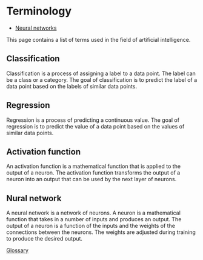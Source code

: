 # Terminology

- [Neural networks](https://wiki.pathmind.com/neural-network)

This page contains a list of terms used in the field of artificial intelligence.

## Classification

Classification is a process of assigning a label to a data point. The label can be a class or a category. The goal of classification is to predict the label of a data point based on the labels of similar data points.

## Regression

Regression is a process of predicting a continuous value. The goal of regression is to predict the value of a data point based on the values of similar data points.

## Activation function

An activation function is a mathematical function that is applied to the output of a neuron. The activation function transforms the output of a neuron into an output that can be used by the next layer of neurons.

## Nural network

A neural network is a network of neurons. A neuron is a mathematical function that takes in a number of inputs and produces an output. The output of a neuron is a function of the inputs and the weights of the connections between the neurons. The weights are adjusted during training to produce the desired output.


[Glossary](https://towardsdatascience.com/the-beginners-glossary-of-neural-network-terms-a9617354078)
